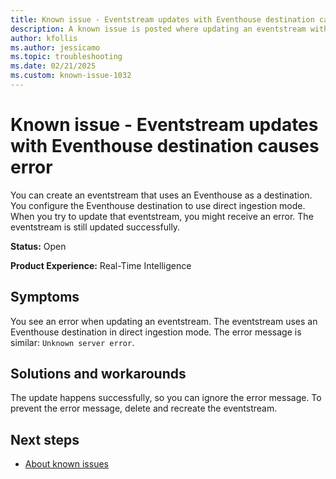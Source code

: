 ```yaml
---
title: Known issue - Eventstream updates with Eventhouse destination causes error
description: A known issue is posted where updating an eventstream with an Eventhouse destination causes an error.
author: kfollis
ms.author: jessicamo
ms.topic: troubleshooting  
ms.date: 02/21/2025
ms.custom: known-issue-1032
---
```


# Known issue - Eventstream updates with Eventhouse destination causes error

You can create an eventstream that uses an Eventhouse as a destination. You configure the Eventhouse destination to use direct ingestion mode. When you try to update that eventstream, you might receive an error. The eventstream is still updated successfully.

**Status:** Open

**Product Experience:** Real-Time Intelligence

## Symptoms

You see an error when updating an eventstream. The eventstream uses an Eventhouse destination in direct ingestion mode. The error message is similar: `Unknown server error`.

## Solutions and workarounds

The update happens successfully, so you can ignore the error message. To prevent the error message, delete and recreate the eventstream.

## Next steps

- [About known issues](https://support.fabric.microsoft.com/known-issues)
